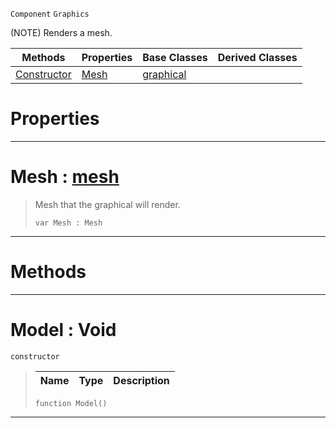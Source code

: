  `Component` `Graphics`



(NOTE) Renders a mesh.

|Methods|Properties|Base Classes|Derived Classes|
|---|---|---|---|
|[ Constructor](https://github.com/ZilchEngine/ZilchDocs/blob/master/code_reference/class_reference/model.md#model-void)|[ Mesh](https://github.com/ZilchEngine/ZilchDocs/blob/master/code_reference/class_reference/model.md#mesh-zilch-engine-documen)|[graphical](https://github.com/ZilchEngine/ZilchDocs/blob/master/code_reference/class_reference/graphical.md)| |


 #  Properties


---  
 #  Mesh : [mesh](https://github.com/ZilchEngine/ZilchDocs/blob/master/code_reference/class_reference/mesh.md)

> Mesh that the graphical will render.
> ``` lang=cpp, name=Nada
> var Mesh : Mesh


---  
 #  Methods


---  
 #  Model : Void

 `constructor`

> 
> |Name|Type|Description|
> |---|---|---|
> ``` lang=cpp, name=Nada
> function Model()
> ``` 


---  
 

 